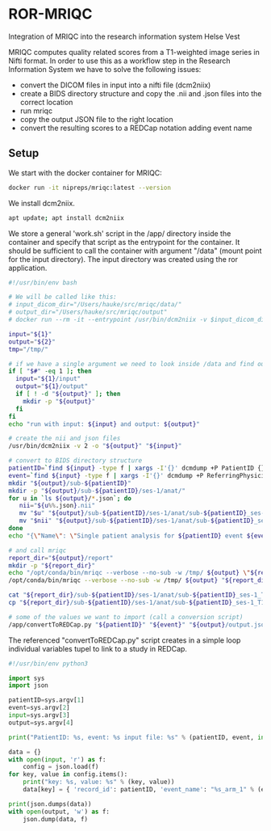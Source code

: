 # ROR-MRIQC
Integration of MRIQC into the research information system Helse Vest

MRIQC computes quality related scores from a T1-weighted image series in Nifti format. In order to use this as a workflow step in the Research Information System we have to solve the following issues:

 - convert the DICOM files in input into a nifti file (dcm2niix)
 - create a BIDS directory structure and copy the .nii and .json files into the correct location
 - run mriqc
 - copy the output JSON file to the right location
 - convert the resulting scores to a REDCap notation adding event name

## Setup

We start with the docker container for MRIQC:

```bash
docker run -it nipreps/mriqc:latest --version
```

We install dcm2niix.

```bash
apt update; apt install dcm2niix
```

We store a general 'work.sh' script in the /app/ directory inside the container and specify that script as the entrypoint for the container. It should be sufficient to call the container with argument "/data" (mount point for the input directory). The input directory was created using the ror application.

```bash
#!/usr/bin/env bash

# We will be called like this:
# input_dicom_dir="/Users/hauke/src/mriqc/data/"
# output_dir="/Users/hauke/src/mriqc/output"
# docker run --rm -it --entrypoint /usr/bin/dcm2niix -v $input_dicom_dir:/data:ro -v $output_dir:/output mriqc:21.0.0rc2 -v 2 -o /output /data

input="${1}"
output="${2}"
tmp="/tmp/"

# if we have a single argument we need to look inside /data and find out input and output ourselves
if [ "$#" -eq 1 ]; then
  input="${1}/input"
  output="${1}/output"
  if [ ! -d "${output}" ]; then
    mkdir -p "${output}"
  fi
fi
echo "run with input: ${input} and output: ${output}"

# create the nii and json files
/usr/bin/dcm2niix -v 2 -o "${output}" "${input}"

# convert to BIDS directory structure
patientID=`find ${input} -type f | xargs -I'{}' dcmdump +P PatientID {} | sort | uniq | cut -d'[' -f2 | cut -d']' -f1 | sed '/^[[:space:]]*$/d' | head -1`
event=`find ${input} -type f | xargs -I'{}' dcmdump +P ReferringPhysicianName {} | sort | uniq | cut -d'[' -f2 | cut -d']' -f1 | sed '/^[[:space:]]*$/d' | head -1 | sed 's/EventName://g'`
mkdir "${output}/sub-${patientID}"
mkdir -p "${output}/sub-${patientID}/ses-1/anat/"
for u in `ls ${output}/*.json`; do
   nii="${u%%.json}.nii"
   mv "$u" "${output}/sub-${patientID}/ses-1/anat/sub-${patientID}_ses-1_T1w.json"
   mv "$nii" "${output}/sub-${patientID}/ses-1/anat/sub-${patientID}_ses-1_T1w.nii"
done
echo "{\"Name\": \"Single patient analysis for ${patientID} event ${event}\", \"BIDSVersion\": \"1.0.2\"}" > "${output}/dataset_description.json"

# and call mriqc
report_dir="${output}/report"
mkdir -p "${report_dir}"
echo "/opt/conda/bin/mriqc --verbose --no-sub -w /tmp/ ${output} \"${report_dir}\" participant --participant_label \"sub-${patientID}\""
/opt/conda/bin/mriqc --verbose --no-sub -w /tmp/ ${output} "${report_dir}" participant --participant_label "sub-${patientID}"

cat "${report_dir}/sub-${patientID}/ses-1/anat/sub-${patientID}_ses-1_T1w.json"
cp "${report_dir}/sub-${patientID}/ses-1/anat/sub-${patientID}_ses-1_T1w.json" "${output}/output.json"

# some of the values we want to import (call a conversion script)
/app/convertToREDCap.py "${patientID}" "${event}" "${output}/output.json" "${output}/output.json"
```

The referenced "convertToREDCap.py" script creates in a simple loop individual variables tupel to link to a study in REDCap.

```python
#!/usr/bin/env python3

import sys
import json

patientID=sys.argv[1]
event=sys.argv[2]
input=sys.argv[3]
output=sys.argv[4]

print("PatientID: %s, event: %s input file: %s" % (patientID, event, input))

data = {}
with open(input, 'r') as f:
    config = json.load(f)
for key, value in config.items():
    print("key: %s, value: %s" % (key, value))
    data[key] = { 'record_id': patientID, 'event_name': "%s_arm_1" % (event), 'field_name': key, 'value': value }

print(json.dumps(data))
with open(output, 'w') as f:
    json.dump(data, f)
```
